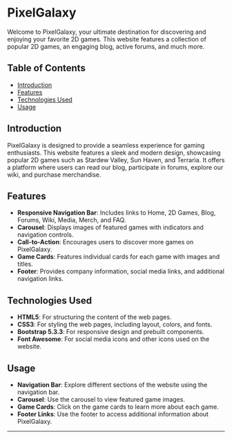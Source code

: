 # PixelGalaxy

Welcome to PixelGalaxy, your ultimate destination for discovering and enjoying your favorite 2D games. This website features a collection of popular 2D games, an engaging blog, active forums, and much more.

## Table of Contents

- [Introduction](#introduction)
- [Features](#features)
- [Technologies Used](#technologies-used)
- [Usage](#usage)

## Introduction

PixelGalaxy is designed to provide a seamless experience for gaming enthusiasts. This website features a sleek and modern design, showcasing popular 2D games such as Stardew Valley, Sun Haven, and Terraria. It offers a platform where users can read our blog, participate in forums, explore our wiki, and purchase merchandise.

## Features

- **Responsive Navigation Bar**: Includes links to Home, 2D Games, Blog, Forums, Wiki, Media, Merch, and FAQ.
- **Carousel**: Displays images of featured games with indicators and navigation controls.
- **Call-to-Action**: Encourages users to discover more games on PixelGalaxy.
- **Game Cards**: Features individual cards for each game with images and titles.
- **Footer**: Provides company information, social media links, and additional navigation links.

## Technologies Used

- **HTML5**: For structuring the content of the web pages.
- **CSS3**: For styling the web pages, including layout, colors, and fonts.
- **Bootstrap 5.3.3**: For responsive design and prebuilt components.
- **Font Awesome**: For social media icons and other icons used on the website.

## Usage

- **Navigation Bar**: Explore different sections of the website using the navigation bar.
- **Carousel**: Use the carousel to view featured game images.
- **Game Cards**: Click on the game cards to learn more about each game.
- **Footer Links**: Use the footer to access additional information about PixelGalaxy.

---
